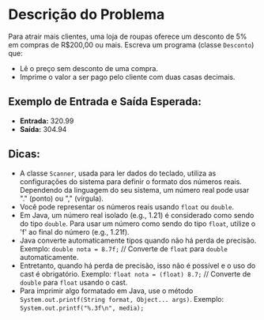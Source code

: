 # Descrição do Problema

Para atrair mais clientes, uma loja de roupas oferece um desconto de 5% em compras de R$200,00 ou mais. Escreva um programa (classe `Desconto`) que:

- Lê o preço sem desconto de uma compra.
- Imprime o valor a ser pago pelo cliente com duas casas decimais.

## Exemplo de Entrada e Saída Esperada:

- **Entrada:** 320.99
- **Saída:** 304.94

## Dicas:

- A classe `Scanner`, usada para ler dados do teclado, utiliza as configurações do sistema para definir o formato dos números reais. Dependendo da linguagem do seu sistema, um número real pode usar "." (ponto) ou "," (vírgula).
- Você pode representar os números reais usando `float` ou `double`.
- Em Java, um número real isolado (e.g., 1.21) é considerado como sendo do tipo `double`. Para usar um número como sendo do tipo `float`, utilize o 'f' ao final do número (e.g., 1.21f).
- Java converte automaticamente tipos quando não há perda de precisão. Exemplo: `double nota = 8.7f;` // Converte de `float` para `double` automaticamente.
- Entretanto, quando há perda de precisão, isso não é possível e o uso do cast é obrigatório. Exemplo: `float nota = (float) 8.7;` // Converte de `double` para `float` usando o cast.
- Para imprimir algo formatado em Java, use o método `System.out.printf(String format, Object... args)`. Exemplo: `System.out.printf("%.3f\n", media);`
